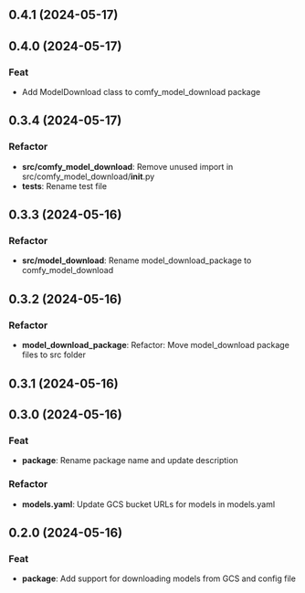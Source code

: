 ## 0.4.1 (2024-05-17)

## 0.4.0 (2024-05-17)

### Feat

- Add ModelDownload class to comfy_model_download package

## 0.3.4 (2024-05-17)

### Refactor

- **src/comfy_model_download**: Remove unused import in src/comfy_model_download/__init__.py
- **tests**: Rename test file

## 0.3.3 (2024-05-16)

### Refactor

- **src/model_download**: Rename model_download_package to comfy_model_download

## 0.3.2 (2024-05-16)

### Refactor

- **model_download_package**: Refactor: Move model_download package files to src folder

## 0.3.1 (2024-05-16)

## 0.3.0 (2024-05-16)

### Feat

- **package**: Rename package name and update description

### Refactor

- **models.yaml**: Update GCS bucket URLs for models in models.yaml

## 0.2.0 (2024-05-16)

### Feat

- **package**: Add support for downloading models from GCS and config file
